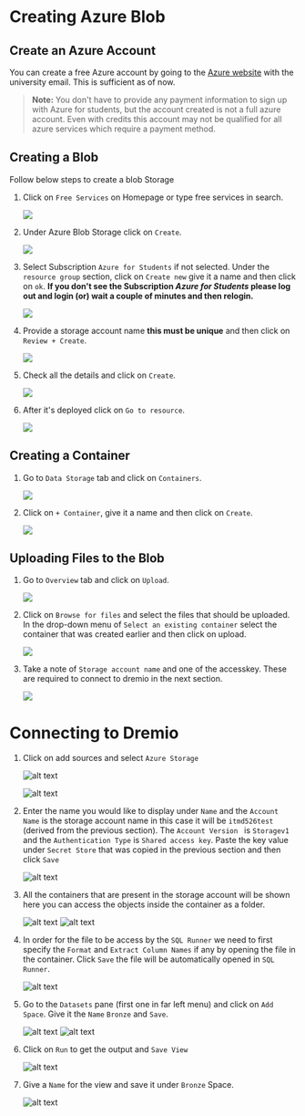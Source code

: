 # Creating Azure Blob

## Create an Azure Account

You can create a free Azure account by going to the [Azure website](https://azure.microsoft.com/en-us/free/students) with the university email. This is sufficient as of now.
> **Note:** You don't have to provide any payment information to sign up with Azure for students, but the account created is not a full azure account. Even with credits this account may not be qualified for all azure services which require a payment method. 

## Creating a Blob

Follow below steps to create a blob Storage

1. Click on `Free Services` on Homepage or type free services in search.

    ![](./images/free-services.png)

2. Under Azure Blob Storage click on `Create`.

    ![](./images/Azure%20Blob%20storage.png)

3. Select Subscription `Azure for Students` if not selected. Under the `resource group` section, click on `Create new` give it a name and then click on `ok`. **If you don't see the Subscription *Azure for Students* please log out and login (or) wait a couple of minutes and then relogin.**

    ![](./images/create-resource-group.png)

4. Provide a storage account name **this must be unique** and then click on `Review + Create`.

    ![](./images/account-name.png)

5. Check all the details and click on `Create`.

    ![](./images/create.png)

6. After it's deployed click on `Go to resource`.

    ![](./images/goto-resource.png)

## Creating a Container

1. Go to `Data Storage` tab and click on `Containers`.

    ![](./images/data-storage.png)

2. Click on `+ Container`, give it a name and then click on `Create`.

    ![](./images/createcontainer.png)
 
## Uploading Files to the Blob

1. Go to `Overview` tab and click on `Upload`.

    ![](./images/overview.png)

2. Click on `Browse for files` and select the files that should be uploaded. In the drop-down menu of `Select an existing container` select the container that was created earlier and then click on upload.

    ![](./images/upload.png)

3. Take a note of `Storage account name` and one of the accesskey. These are required to connect to dremio in the next section.
    
    ![](./images/access-keys.png)

# Connecting to Dremio

1. Click on add sources and select `Azure Storage`

    ![alt text](images/add-source.png)

    ![alt text](images/azure-storage.png)

2. Enter the name you  would like to display under `Name` and the `Account Name` is the storage account name in this case it will be `itmd526test` (derived from the previous section). The `Account Version ` is `Storagev1` and the `Authentication Type` is `Shared access key`. Paste the key value under `Secret Store` that was copied in the previous section and then click `Save`
    
    ![alt text](images/new-storage.png)

3. All the containers that are present in the storage account will be shown here you can access the objects inside the container as a folder.

    ![alt text](images/folder-1.png)
    ![alt text](images/folder-2.png)

4. In order for the file to be access by the `SQL Runner` we need to first specify the `Format` and `Extract Column Names` if any by opening the file in the container. Click `Save` the file will be automatically opened in `SQL Runner`.

    ![alt text](images/file-tweak.png)

6. Go to the `Datasets` pane (first one in far left menu) and click on `Add Space`. Give it the `Name` `Bronze` and `Save`.

    ![alt text](images/add-space.png)
    ![alt text](images/bronze.png)

7. Click on `Run` to get the output and `Save View`
     
    ![alt text](images/run-query.png)

8. Give a `Name` for the view and save it under `Bronze` Space.

    ![alt text](images/save-view.png)
    